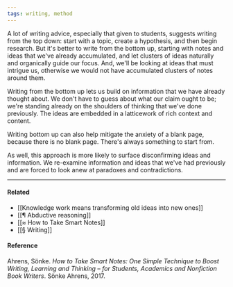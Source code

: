 ```yaml
---
tags: writing, method
---
```


A lot of writing advice, especially that given to students, suggests writing
from the top down: start with a topic, create a hypothesis, and then begin
research. But it's better to write from the bottom up, starting with notes and
ideas that we've already accumulated, and let clusters of ideas naturally and
organically guide our focus. And, we'll be looking at ideas that must intrigue
us, otherwise we would not have accumulated clusters of notes around them.

Writing from the bottom up lets us build on information that we have already
thought about. We don't have to guess about what our claim ought to be; we're
standing already on the shoulders of thinking that we've done previously. The
ideas are embedded in a latticework of rich context and content.

Writing bottom up can also help mitigate the anxiety of a blank page, because
there is no blank page. There's always something to start from.

As well, this approach is more likely to surface disconfirming ideas and
information. We re-examine information and ideas that we've had previously and
are forced to look anew at paradoxes and contradictions.

---

#### Related

- [[Knowledge work means transforming old ideas into new ones]]
- [[¶ Abductive reasoning]]
- [[≈ How to Take Smart Notes]]
- [[§ Writing]]

#### Reference

Ahrens, Sönke. _How to Take Smart Notes: One Simple Technique to Boost Writing,
Learning and Thinking – for Students, Academics and Nonfiction Book Writers_.
Sönke Ahrens, 2017.
